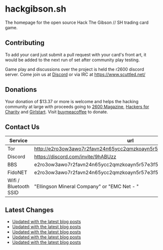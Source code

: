 # hackgibson.sh
The homepage for the open source Hack The Gibson // SH trading card game.


## Contributing

To add your card just submit a pull request with your card's front art, it would be added to the next run of set after community play testing.

Game play and discussions over the project is held the r2600 discord server. Come join us at [Discord](https://discord.com/invite/9hABUzz) or via IRC at https://www.scuttled.net/


## Donations

Your donation of $13.37 or more is welcome and helps the hacking community at large with proceeds going to [2600 Magazine](https://2600.com/), [Hackers for Charity](https://hackersforcharity.org) and [Girlstart](https://girlstart.org).  Visit [buymeacoffee](https://www.buymeacoffee.com/hackgibson.sh) to donate.


## Contact Us

Service | url
-|-
Tor | http://e2ro3ow3awo7r2favn24n65ycc2qmzkoayn5r57e3f56nvjwdcgg32ad.onion
Discord | https://discord.com/invite/9hABUzz
BBS | e2ro3ow3awo7r2favn24n65ycc2qmzkoayn5r57e3f56nvjwdcgg32ad.onion:23
FidoNET | e2ro3ow3awo7r2favn24n65ycc2qmzkoayn5r57e3f56nvjwdcgg32ad.onion:24554
Wifi / Bluetooth SSID | "Ellingson Mineral Company" or "EMC Net - <fidonet address>"

## Latest Changes
<!-- BLOG-POST-LIST:START -->
- [Updated with the latest blog posts](https://github.com/DFW2600/hackgibson.sh/commit/cbd6c2e6a87853d18f0b5a1d5f55698a513ac5c5)
- [Updated with the latest blog posts](https://github.com/DFW2600/hackgibson.sh/commit/ebf4aba548db1fcb1a3a415f499d9b0176cb0247)
- [Updated with the latest blog posts](https://github.com/DFW2600/hackgibson.sh/commit/89e892de45b151325942e87450335ee6b7e62f93)
- [Updated with the latest blog posts](https://github.com/DFW2600/hackgibson.sh/commit/bb4df1c9d89e20699aaf9102138b1553fbef9941)
- [Updated with the latest blog posts](https://github.com/DFW2600/hackgibson.sh/commit/11caa6013567ccae06c5efc00902d7abc76e6b7f)
<!-- BLOG-POST-LIST:END -->

